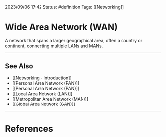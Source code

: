 2023/09/06 17:42
Status: #definition
Tags: [[Networking]]

# Wide Area Network (WAN)

A network that spans a larger geographical area, often a country or continent, connecting multiple LANs and MANs.

---
## See Also
- [[Networking - Introduction]]
- [[Personal Area Network (PAN)]]
- [[Personal Area Network (PAN)]]
- [[Local Area Network (LAN)]]
- [[Metropolitan Area Network (MAN)]]
- [[Global Area Network (GAN)]]

---
# References
